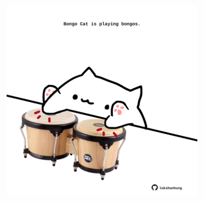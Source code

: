 <!-- built at 29/12/2022, 04:01:14 UTC -->
<p align="center">
  <img width="500" height="500" src="./ReadmeImage.svg">
</p>

